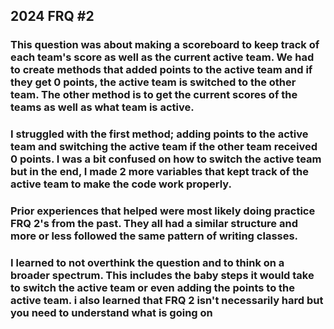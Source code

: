## 2024 FRQ #2

###    This question was about making a scoreboard to keep track of each team's score as well as the current active team. We had to create methods that added points to the active team and if they get 0 points, the active team is switched to the other team. The other method is to get the current scores of the teams as well as what team is active.


###    I struggled with the first method; adding points to the active team and switching the active team if the other team received 0 points. I was a bit confused on how to switch the active team but in the end, I made 2 more variables that kept track of the active team to make the code work properly.


###    Prior experiences that helped were most likely doing practice FRQ 2's from the past. They all had a similar structure and more or less followed the same pattern of writing classes.


###    I learned to not overthink the question and to think on a broader spectrum. This includes the baby steps it would take to switch the active team or even adding the points to the active team. i also learned that FRQ 2 isn't necessarily hard but you need to understand what is going on

